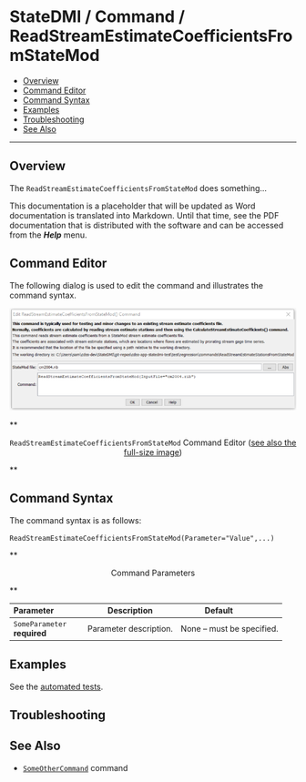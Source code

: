 # StateDMI / Command / ReadStreamEstimateCoefficientsFromStateMod #

* [Overview](#overview)
* [Command Editor](#command-editor)
* [Command Syntax](#command-syntax)
* [Examples](#examples)
* [Troubleshooting](#troubleshooting)
* [See Also](#see-also)

-------------------------

## Overview ##

The `ReadStreamEstimateCoefficientsFromStateMod` does something...

This documentation is a placeholder that will be updated as Word documentation is translated into Markdown.
Until that time, see the PDF documentation that is distributed with the software and can be accessed
from the ***Help*** menu.

## Command Editor ##

The following dialog is used to edit the command and illustrates the command syntax.

![ReadStreamEstimateCoefficientsFromStateMod](ReadStreamEstimateCoefficientsFromStateMod.png)

**<p style="text-align: center;">
`ReadStreamEstimateCoefficientsFromStateMod` Command Editor (<a href="../ReadStreamEstimateCoefficientsFromStateMod.png">see also the full-size image</a>)
</p>**

## Command Syntax ##

The command syntax is as follows:

```text
ReadStreamEstimateCoefficientsFromStateMod(Parameter="Value",...)
```
**<p style="text-align: center;">
Command Parameters
</p>**

| **Parameter**&nbsp;&nbsp;&nbsp;&nbsp;&nbsp;&nbsp;&nbsp;&nbsp;&nbsp;&nbsp;&nbsp;&nbsp; | **Description** | **Default**&nbsp;&nbsp;&nbsp;&nbsp;&nbsp;&nbsp;&nbsp;&nbsp;&nbsp;&nbsp; |
| --------------|-----------------|----------------- |
|`SomeParameter`<br>**required**|Parameter description.|None – must be specified.|

## Examples ##

See the [automated tests](https://github.com/OpenWaterFoundation/cdss-app-statedmi-main/tree/master/test/regression/commands/ReadStreamEstimateCoefficientsFromStateMod).

## Troubleshooting ##

## See Also ##

* [`SomeOtherCommand`](../SomeOtherCommand/SomeOtherCommand) command
